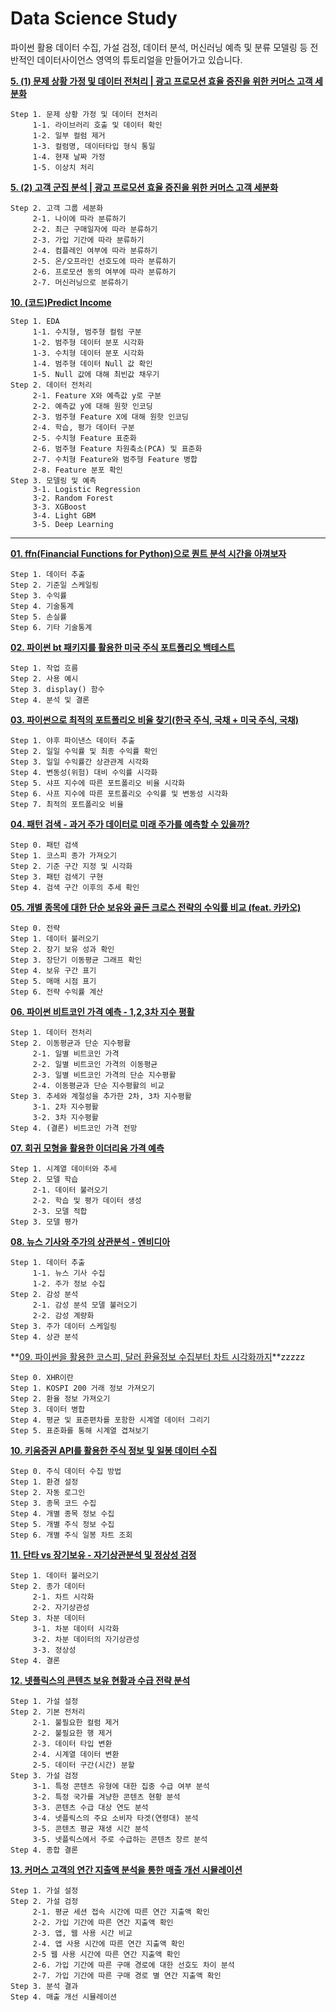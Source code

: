 # Data Science Study
파이썬 활용 데이터 수집, 가설 검정, 데이터 분석, 머신러닝 예측 및 분류 모델링 등 전반적인 데이터사이언스 영역의 튜토리얼을 만들어가고 있습니다.


**[5. (1) 문제 상황 가정 및 데이터 전처리 | 광고 프로모션 효율 증진을 위한 커머스 고객 세분화](https://github.com/sw-song/ds-study/blob/main/00_05_customer_segmentation/customer_personality_analysis.ipynb)**
```
Step 1. 문제 상황 가정 및 데이터 전처리 
     1-1. 라이브러리 호출 및 데이터 확인 
     1-2. 일부 컬럼 제거 
     1-3. 컬럼명, 데이터타입 형식 통일 
     1-4. 현재 날짜 가정 
     1-5. 이상치 처리
```

**[5. (2) 고객 군집 분석 | 광고 프로모션 효율 증진을 위한 커머스 고객 세분화](https://github.com/sw-song/ds-study/blob/main/00_05_customer_segmentation/customer_personality_analysis.ipynb)**
```
Step 2. 고객 그룹 세분화
     2-1. 나이에 따라 분류하기
     2-2. 최근 구매일자에 따라 분류하기
     2-3. 가입 기간에 따라 분류하기
     2-4. 컴플레인 여부에 따라 분류하기
     2-5. 온/오프라인 선호도에 따라 분류하기
     2-6. 프로모션 동의 여부에 따라 분류하기
     2-7. 머신러닝으로 분류하기
```


**[10. (코드)Predict Income](https://github.com/sw-song/ds-study/blob/main/00_10_predict_income/predict_income.ipynb)**
```
Step 1. EDA
     1-1. 수치형, 범주형 컬럼 구분
     1-2. 범주형 데이터 분포 시각화
     1-3. 수치형 데이터 분포 시각화
     1-4. 범주형 데이터 Null 값 확인
     1-5. Null 값에 대해 최빈값 채우기
Step 2. 데이터 전처리
     2-1. Feature X와 예측값 y로 구분
     2-2. 예측값 y에 대해 원핫 인코딩
     2-3. 범주형 Feature X에 대해 원핫 인코딩
     2-4. 학습, 평가 데이터 구분
     2-5. 수치형 Feature 표준화
     2-6. 범주형 Feature 차원축소(PCA) 및 표준화
     2-7. 수치형 Feature와 범주형 Feature 병합
     2-8. Feature 분포 확인
Step 3. 모델링 및 예측
     3-1. Logistic Regression
     3-2. Random Forest
     3-3. XGBoost
     3-4. Light GBM
     3-5. Deep Learning
```



---

**[01. ffn(Financial Functions for Python)으로 퀀트 분석 시간을 아껴보자](https://github.com/sw-song/ds-study/blob/main/history/01/ffn.ipynb)**
```
Step 1. 데이터 추출
Step 2. 기준일 스케일링
Step 3. 수익률
Step 4. 기술통계
Step 5. 손실률
Step 6. 기타 기술통계
```

**[02. 파이썬 bt 패키지를 활용한 미국 주식 포트폴리오 백테스트](https://github.com/sw-song/ds-study/blob/main/history/02/bt.ipynb)**
```
Step 1. 작업 흐름
Step 2. 사용 예시
Step 3. display() 함수
Step 4. 분석 및 결론
```

**[03. 파이썬으로 최적의 포트폴리오 비율 찾기(한국 주식, 국채 + 미국 주식, 국채)](https://github.com/sw-song/ds-study/blob/main/history/03/portfolio(3).ipynb)**
```
Step 1. 야후 파이낸스 데이터 추출
Step 2. 일일 수익률 및 최종 수익률 확인
Step 3. 일일 수익률간 상관관계 시각화
Step 4. 변동성(위험) 대비 수익률 시각화
Step 5. 샤프 지수에 따른 포트폴리오 비율 시각화
Step 6. 사프 지수에 따른 포트폴리오 수익률 및 변동성 시각화
Step 7. 최적의 포트폴리오 비율
```

**[04. 패턴 검색 - 과거 주가 데이터로 미래 주가를 예측할 수 있을까?](https://github.com/sw-song/ds-study/blob/main/history/04/pattern_search.ipynb)**
```
Step 0. 패턴 검색
Step 1. 코스피 종가 가져오기
Step 2. 기준 구간 지정 및 시각화
Step 3. 패턴 검색기 구현
Step 4. 검색 구간 이후의 추세 확인
```

**[05. 개별 종목에 대한 단순 보유와 골든 크로스 전략의 수익률 비교 (feat. 카카오)](https://github.com/sw-song/ds-study/blob/main/history/05/kakao_backtesting.ipynb)**
```
Step 0. 전략
Step 1. 데이터 불러오기
Step 2. 장기 보유 성과 확인
Step 3. 장단기 이동평균 그래프 확인
Step 4. 보유 구간 표기
Step 5. 매매 시점 표기
Step 6. 전략 수익률 계산
```

**[06. 파이썬 비트코인 가격 예측 - 1,2,3차 지수 평활](https://github.com/sw-song/ds-study/blob/main/history/06/bitcoin_predict.ipynb)**
```
Step 1. 데이터 전처리
Step 2. 이동평균과 단순 지수평활
     2-1. 일별 비트코인 가격
     2-2. 일별 비트코인 가격의 이동평균
     2-3. 일별 비트코인 가격의 단순 지수평활
     2-4. 이동평균과 단순 지수평활의 비교
Step 3. 추세와 계절성을 추가한 2차, 3차 지수평활
     3-1. 2차 지수평활
     3-2. 3차 지수평활
Step 4. (결론) 비트코인 가격 전망
```

**[07. 회귀 모형을 활용한 이더리움 가격 예측](https://github.com/sw-song/ds-study/blob/main/history/07/linear_reg.ipynb)**
```
Step 1. 시계열 데이터와 추세
Step 2. 모델 학습
     2-1. 데이터 불러오기
     2-2. 학습 및 평가 데이터 생성
     2-3. 모델 적합
Step 3. 모델 평가
```

**[08. 뉴스 기사와 주가의 상관분석 - 엔비디아](https://github.com/sw-song/ds-study/blob/main/history/08/nvda.ipynb)**
```
Step 1. 데이터 추출
     1-1. 뉴스 기사 수집
     1-2. 주가 정보 수집
Step 2. 감성 분석
     2-1. 감성 분석 모델 불러오기
     2-2. 감성 계량화
Step 3. 주가 데이터 스케일링
Step 4. 상관 분석
```

**[09. 파이썬을 활용한 코스피, 달러 환율정보 수집부터 차트 시각화까지](https://github.com/sw-song/ds-study/blob/main/history/09/kospi_analysis.ipynb)**zzzzz
```
Step 0. XHR이란
Step 1. KOSPI 200 거래 정보 가져오기
Step 2. 환율 정보 가져오기
Step 3. 데이터 병합
Step 4. 평균 및 표준편차를 포함한 시계열 데이터 그리기
Step 5. 표준화를 통해 시계열 겹쳐보기
```

**[10. 키움증권 API를 활용한 주식 정보 및 일봉 데이터 수집](https://github.com/sw-song/ds-study/blob/main/history/10/pykiwoom_test.ipynb)**
```
Step 0. 주식 데이터 수집 방법
Step 1. 환경 설정
Step 2. 자동 로그인
Step 3. 종목 코드 수집
Step 4. 개별 종목 정보 수집
Step 5. 개별 주식 정보 수집
Step 6. 개별 주식 일봉 차트 조회
```

**[11. 단타 vs 장기보유 - 자기상관분석 및 정상성 검정](https://github.com/sw-song/ds-study/blob/main/history/11/acf_pacf.ipynb)**
```
Step 1. 데이터 불러오기
Step 2. 종가 데이터
     2-1. 차트 시각화
     2-2. 자기상관성
Step 3. 차분 데이터
     3-1. 차분 데이터 시각화
     3-2. 차분 데이터의 자기상관성
     3-3. 정상성
Step 4. 결론
```

**[12. 넷플릭스의 콘텐츠 보유 현황과 수급 전략 분석](https://github.com/sw-song/ds-study/blob/main/history/12/analysis_strategy_in_netflix.ipynb)**
```
Step 1. 가설 설정
Step 2. 기본 전처리
     2-1. 불필요한 컬럼 제거
     2-2. 불필요한 행 제거
     2-3. 데이터 타입 변환
     2-4. 시계열 데이터 변환
     2-5. 데이터 구간(시간) 분할
Step 3. 가설 검정
     3-1. 특정 콘텐츠 유형에 대한 집중 수급 여부 분석
     3-2. 특정 국가를 겨냥한 콘텐츠 현황 분석
     3-3. 콘텐츠 수급 대상 연도 분석
     3-4. 넷플릭스의 주요 소비자 타겟(연령대) 분석
     3-5. 콘텐츠 평균 재생 시간 분석
     3-5. 넷플릭스에서 주로 수급하는 콘텐츠 장르 분석
Step 4. 종합 결론
```

**[13. 커머스 고객의 연간 지출액 분석을 통한 매출 개선 시뮬레이션](https://github.com/sw-song/ds-study/blob/main/13/ecommerce.ipynb)**
```
Step 1. 가설 설정
Step 2. 가설 검정
     2-1. 평균 세션 접속 시간에 따른 연간 지출액 확인
     2-2. 가입 기간에 따른 연간 지출액 확인
     2-3. 앱, 웹 사용 시간 비교
     2-4. 앱 사용 시간에 따른 연간 지출액 확인
     2-5 웹 사용 시간에 따른 연간 지출액 확인
     2-6. 가입 기간에 따른 구매 경로에 대한 선호도 차이 분석
     2-7. 가입 기간에 따른 구매 경로 별 연간 지출액 확인
Step 3. 분석 결과
Step 4. 매출 개선 시뮬레이션
```
